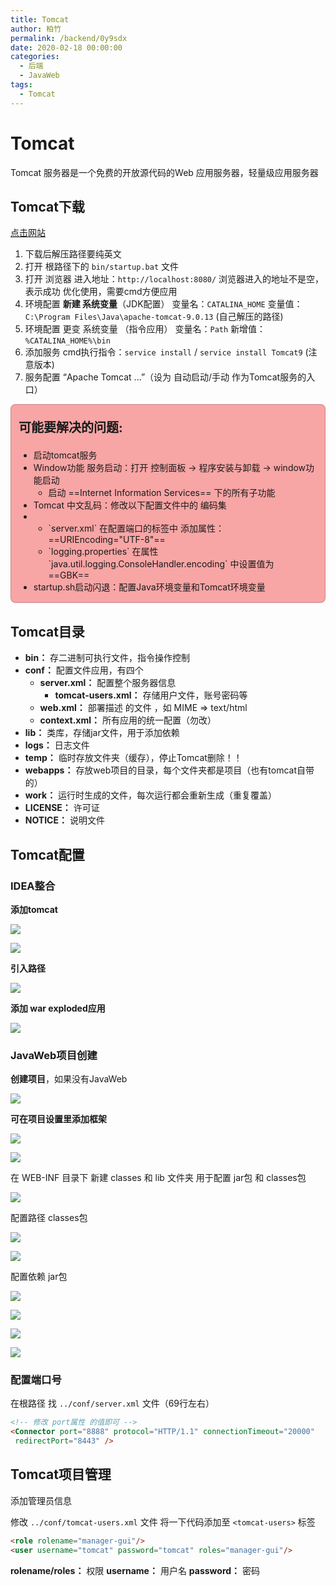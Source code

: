 ```yaml
---
title: Tomcat
author: 柏竹
permalink: /backend/0y9sdx
date: 2020-02-18 00:00:00
categories: 
  - 后端
  - JavaWeb
tags: 
  - Tomcat
---
```



# Tomcat

Tomcat 服务器是一个免费的开放源代码的Web 应用服务器，轻量级应用服务器

## Tomcat下载

[点击网站](https://tomcat.apache.org/) 

1. 下载后解压路径要纯英文
2. 打开 根路径下的 `bin/startup.bat` 文件
3. 打开 浏览器 进入地址：`http://localhost:8080/` 
   浏览器进入的地址不是空，表示成功
   优化使用，需要cmd方便应用
4. 环境配置 **新建 系统变量**（JDK配置）
   变量名：`CATALINA_HOME` 
   变量值：`C:\Program Files\Java\apache-tomcat-9.0.13` (自己解压的路径)
5. 环境配置 更变 系统变量 （指令应用）
   变量名：`Path` 
   新增值：`%CATALINA_HOME%\bin` 
6. 添加服务 cmd执行指令：`service install` / `service install Tomcat9` (注意版本)
7. 服务配置 “Apache Tomcat ...”（设为 自动启动/手动 作为Tomcat服务的入口）

<div style="background:rgba(245, 108, 108,0.6);border:1px solid rgba(1, 1, 1,0.2);border-radius:8px;padding:1px 12px;"><p style="font-size:20px">
<p style="font-size:20px">
<b>可能要解决的问题:  </b> 
    <ul>
        <li>启动tomcat服务</li>
        <li>
            Window功能 服务启动：打开 控制面板 -> 程序安装与卸载 -> window功能启动
            <ul>
                <li>启动 ==Internet Information Services== 下的所有子功能</li>
            </ul>
        </li>
        <li>Tomcat 中文乱码：修改以下配置文件中的 编码集</li>
        <li>
            <ul>
                <li>`server.xml` 在配置端口的标签中 添加属性：==URIEncoding="UTF-8"==</li>
                <li>`logging.properties` 在属性 `java.util.logging.ConsoleHandler.encoding` 中设置值为 ==GBK== </li>
            </ul>
        </li>
        <li>startup.sh启动闪退：配置Java环境变量和Tomcat环境变量</li>
    </ul>
</p> 
</div>

## Tomcat目录

- **bin：** 存二进制可执行文件，指令操作控制
- **conf：** 配置文件应用，有四个
  - **server.xml：** 配置整个服务器信息
    - **tomcat-users.xml：** 存储用户文件，账号密码等
  - **web.xml：** 部署描述 的文件 ，如 MIME => text/html
  - **context.xml：** 所有应用的统一配置（勿改）
- **lib：** 类库，存储jar文件，用于添加依赖
- **logs：** 日志文件
- **temp：** 临时存放文件夹（缓存），停止Tomcat删除！！
- **webapps：** 存放web项目的目录，每个文件夹都是项目（也有tomcat自带的）
- **work：** 运行时生成的文件，每次运行都会重新生成（重复覆盖）
- **LICENSE：** 许可证
- **NOTICE：** 说明文件

## Tomcat配置

### IDEA整合

**添加tomcat**

![](https://image.bozhu12.cc/myblog/JavaWeb/01.png)

![](https://image.bozhu12.cc/myblog/JavaWeb/02.png)

**引入路径**

![](https://image.bozhu12.cc/myblog/JavaWeb/03.png)

**添加 war exploded应用** 

![](https://image.bozhu12.cc/myblog/JavaWeb/04.png)



### JavaWeb项目创建

**创建项目**，如果没有JavaWeb

![](https://image.bozhu12.cc/myblog/JavaWeb/05.png)

**可在项目设置里添加框架**

![](https://image.bozhu12.cc/myblog/JavaWeb/06.png)

![](https://image.bozhu12.cc/myblog/JavaWeb/07.png) 

在 WEB-INF 目录下 新建 classes 和 lib 文件夹 用于配置 jar包 和 classes包

![](https://image.bozhu12.cc/myblog/JavaWeb/08.png)

配置路径 classes包

![](https://image.bozhu12.cc/myblog/JavaWeb/09.png)

![](https://image.bozhu12.cc/myblog/JavaWeb/10.png)

配置依赖 jar包

![](https://image.bozhu12.cc/myblog/JavaWeb/11.png)

![](https://image.bozhu12.cc/myblog/JavaWeb/12.png)

![](https://image.bozhu12.cc/myblog/JavaWeb/13.png)

![](https://image.bozhu12.cc/myblog/JavaWeb/14.png)

### 配置端口号

在根路径 找 `../conf/server.xml` 文件（69行左右）

```html
<!-- 修改 port属性 的值即可 -->
<Connector port="8888" protocol="HTTP/1.1" connectionTimeout="20000"
 redirectPort="8443" />
```

## Tomcat项目管理

添加管理员信息

修改 `../conf/tomcat-users.xml` 文件 
将一下代码添加至 `<tomcat-users>` 标签

```html
<role rolename="manager-gui"/>
<user username="tomcat" password="tomcat" roles="manager-gui"/>
```

**rolename/roles：** 权限
**username：** 用户名
**password：** 密码